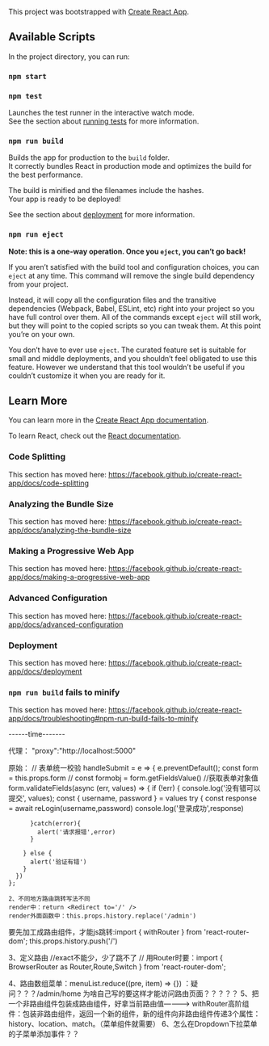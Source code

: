 This project was bootstrapped with [Create React App](https://github.com/facebook/create-react-app).

## Available Scripts

In the project directory, you can run:

### `npm start`

### `npm test`

Launches the test runner in the interactive watch mode.<br>
See the section about [running tests](https://facebook.github.io/create-react-app/docs/running-tests) for more information.

### `npm run build`

Builds the app for production to the `build` folder.<br>
It correctly bundles React in production mode and optimizes the build for the best performance.

The build is minified and the filenames include the hashes.<br>
Your app is ready to be deployed!

See the section about [deployment](https://facebook.github.io/create-react-app/docs/deployment) for more information.

### `npm run eject`

**Note: this is a one-way operation. Once you `eject`, you can’t go back!**

If you aren’t satisfied with the build tool and configuration choices, you can `eject` at any time. This command will remove the single build dependency from your project.

Instead, it will copy all the configuration files and the transitive dependencies (Webpack, Babel, ESLint, etc) right into your project so you have full control over them. All of the commands except `eject` will still work, but they will point to the copied scripts so you can tweak them. At this point you’re on your own.

You don’t have to ever use `eject`. The curated feature set is suitable for small and middle deployments, and you shouldn’t feel obligated to use this feature. However we understand that this tool wouldn’t be useful if you couldn’t customize it when you are ready for it.

## Learn More

You can learn more in the [Create React App documentation](https://facebook.github.io/create-react-app/docs/getting-started).

To learn React, check out the [React documentation](https://reactjs.org/).

### Code Splitting

This section has moved here: https://facebook.github.io/create-react-app/docs/code-splitting

### Analyzing the Bundle Size

This section has moved here: https://facebook.github.io/create-react-app/docs/analyzing-the-bundle-size

### Making a Progressive Web App

This section has moved here: https://facebook.github.io/create-react-app/docs/making-a-progressive-web-app

### Advanced Configuration

This section has moved here: https://facebook.github.io/create-react-app/docs/advanced-configuration

### Deployment

This section has moved here: https://facebook.github.io/create-react-app/docs/deployment

### `npm run build` fails to minify

This section has moved here: https://facebook.github.io/create-react-app/docs/troubleshooting#npm-run-build-fails-to-minify


------time-------

代理：
"proxy":"http://localhost:5000"

原始：
// 表单统一校验
    handleSubmit = e => {
      e.preventDefault();
      const form = this.props.form
      // const formobj = form.getFieldsValue()  //获取表单对象值
      form.validateFields(async (err, values) => {
        if (!err) {
          console.log('没有错可以提交', values);
          const { username, password } = values
          try {
            const response = await reLogin(username,password)
            console.log('登录成功',response)

          }catch(error){
            alert('请求报错',error)
          }

        } else {
          alert('验证有错')
        }
      })
    };

    2、不同地方路由跳转写法不同
    render中：return <Redirect to='/' />
    render外面函数中：this.props.history.replace('/admin')

要先加工成路由组件，才能js跳转:import { withRouter } from 'react-router-dom';
this.props.history.push('/')


3、定义路由
//exact不能少，少了跳不了
// 用Router时要：import { BrowserRouter as Router,Route,Switch } from 'react-router-dom';

4、路由数组菜单：menuList.reduce((pre, item) => {})
：疑问？？？/admin/home  为啥自己写的要这样才能访问路由页面？？？？？
5、把一个非路由组件包装成路由组件，好拿当前路由值————> withRouter高阶组件：包装非路由组件，返回一个新的组件，新的组件向非路由组件传递3个属性：history、location、match。（菜单组件就需要）
6、怎么在Dropdown下拉菜单的子菜单添加事件？？